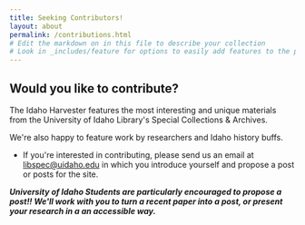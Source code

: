```yaml
---
title: Seeking Contributors!
layout: about
permalink: /contributions.html
# Edit the markdown on in this file to describe your collection
# Look in _includes/feature for options to easily add features to the page
---
```



## Would you like to contribute? 

The Idaho Harvester features the most interesting and unique materials from the University of Idaho Library's Special Collections & Archives. 

We're also happy to feature work by researchers and Idaho history buffs. 

- If you're interested in contributing, please send us an email at [libspec@uidaho.edu](mailto:libspec@uidaho.edu) in which you introduce yourself and propose a post or posts for the site. 

***University of Idaho Students are particularly encouraged to propose a post!! We'll work with you to turn a recent paper into a post, or present your research in a an accessible way.***